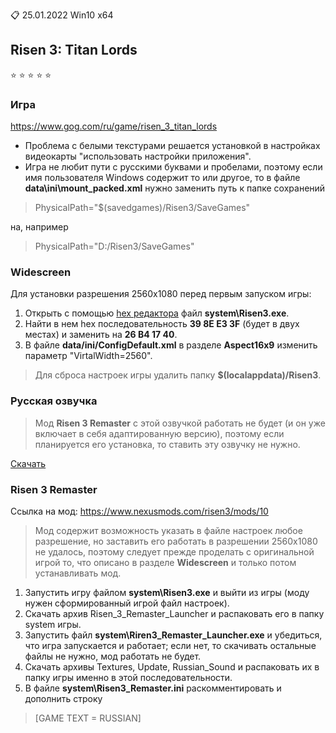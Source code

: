 :clipboard: 25.01.2022 Win10 x64

## Risen 3: Titan Lords

:star: :star: :star: :star: :star:

### Игра

https://www.gog.com/ru/game/risen_3_titan_lords

- Проблема с белыми текстурами решается установкой в настройках видеокарты "использовать настройки приложения".
- Игра не любит пути с русскими буквами и пробелами, поэтому если имя пользователя Windows содержит то или другое, то в файле **data\ini\mount_packed.xml** нужно заменить путь к папке сохранений

> PhysicalPath="$(savedgames)/Risen3/SaveGames"

на, например

> PhysicalPath="D:/Risen3/SaveGames"

### Widescreen

Для установки разрешения 2560x1080 перед первым запуском игры:

1. Открыть с помощью [hex редактора](https://github.com/Unicornum/Db.Games/releases/download/common/HxD.zip) файл **system\Risen3.exe**.
2. Найти в нем hex последовательность **39 8E E3 3F** (будет в двух местах) и заменить на **26 B4 17 40**.
3. В файле **data/ini/ConfigDefault.xml** в разделе **Aspect16x9** изменить параметр "VirtalWidth=2560".

> Для сброса настроек игры удалить папку **$(localappdata)/Risen3**.

### Русская озвучка

> Мод **Risen 3 Remaster** с этой озвучкой работать не будет (и он уже включает в себя адаптированную версию), поэтому если планируется его установка, то ставить эту озвучку не нужно.

[Скачать](https://www.gamesvoice.ru/risen3)

### Risen 3 Remaster

Ссылка на мод: https://www.nexusmods.com/risen3/mods/10

> Мод содержит возможность указать в файле настроек любое разрешение, но заставить его работать в разрешении 2560x1080 не удалось, поэтому следует прежде проделать с оригинальной игрой то, что описано в разделе **Widescreen** и только потом устанавливать мод.

1. Запустить игру файлом **system\Risen3.exe** и выйти из игры (моду нужен сформированный игрой файл настроек).
2. Скачать архив Risen_3_Remaster_Launcher и распаковать его в папку system игры.
3. Запустить файл **system\Riren3_Remaster_Launcher.exe** и убедиться, что игра запускается и работает; если нет, то скачивать остальные файлы не нужно, мод работать не будет.
4. Скачать архивы Textures, Update, Russian_Sound и распаковать их в папку игры именно в этой последовательности.
5. В файле **system\Risen3_Remaster.ini** раскомментировать и дополнить строку

> [GAME TEXT = RUSSIAN]
